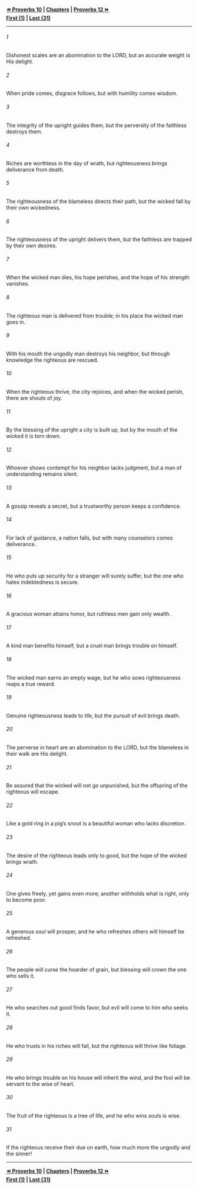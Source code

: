   
**[⏪ Proverbs 10](./Proverbs%2010.md) | [Chapters](./_index.md) | [Proverbs 12 ⏩](./Proverbs%2012.md)**  
**[First (1)](./Proverbs%201.md) | [Last (31)](./Proverbs%2031.md)**  
  
---  
  
###### 1  
Dishonest scales are an abomination to the LORD, but an accurate weight is His delight.  
  
###### 2  
When pride comes, disgrace follows, but with humility comes wisdom.  
  
###### 3  
The integrity of the upright guides them, but the perversity of the faithless destroys them.  
  
###### 4  
Riches are worthless in the day of wrath, but righteousness brings deliverance from death.  
  
###### 5  
The righteousness of the blameless directs their path, but the wicked fall by their own wickedness.  
  
###### 6  
The righteousness of the upright delivers them, but the faithless are trapped by their own desires.  
  
###### 7  
When the wicked man dies, his hope perishes, and the hope of his strength vanishes.  
  
###### 8  
The righteous man is delivered from trouble; in his place the wicked man goes in.  
  
###### 9  
With his mouth the ungodly man destroys his neighbor, but through knowledge the righteous are rescued.  
  
###### 10  
When the righteous thrive, the city rejoices, and when the wicked perish, there are shouts of joy.  
  
###### 11  
By the blessing of the upright a city is built up, but by the mouth of the wicked it is torn down.  
  
###### 12  
Whoever shows contempt for his neighbor lacks judgment, but a man of understanding remains silent.  
  
###### 13  
A gossip reveals a secret, but a trustworthy person keeps a confidence.  
  
###### 14  
For lack of guidance, a nation falls, but with many counselors comes deliverance.  
  
###### 15  
He who puts up security for a stranger will surely suffer, but the one who hates indebtedness is secure.  
  
###### 16  
A gracious woman attains honor, but ruthless men gain only wealth.  
  
###### 17  
A kind man benefits himself, but a cruel man brings trouble on himself.  
  
###### 18  
The wicked man earns an empty wage, but he who sows righteousness reaps a true reward.  
  
###### 19  
Genuine righteousness leads to life, but the pursuit of evil brings death.  
  
###### 20  
The perverse in heart are an abomination to the LORD, but the blameless in their walk are His delight.  
  
###### 21  
Be assured that the wicked will not go unpunished, but the offspring of the righteous will escape.  
  
###### 22  
Like a gold ring in a pig’s snout is a beautiful woman who lacks discretion.  
  
###### 23  
The desire of the righteous leads only to good, but the hope of the wicked brings wrath.  
  
###### 24  
One gives freely, yet gains even more; another withholds what is right, only to become poor.  
  
###### 25  
A generous soul will prosper, and he who refreshes others will himself be refreshed.  
  
###### 26  
The people will curse the hoarder of grain, but blessing will crown the one who sells it.  
  
###### 27  
He who searches out good finds favor, but evil will come to him who seeks it.  
  
###### 28  
He who trusts in his riches will fall, but the righteous will thrive like foliage.  
  
###### 29  
He who brings trouble on his house will inherit the wind, and the fool will be servant to the wise of heart.  
  
###### 30  
The fruit of the righteous is a tree of life, and he who wins souls is wise.  
  
###### 31  
If the righteous receive their due on earth, how much more the ungodly and the sinner!  
  
  
---  
  
**[⏪ Proverbs 10](./Proverbs%2010.md) | [Chapters](./_index.md) | [Proverbs 12 ⏩](./Proverbs%2012.md)**  
**[First (1)](./Proverbs%201.md) | [Last (31)](./Proverbs%2031.md)**  
  

